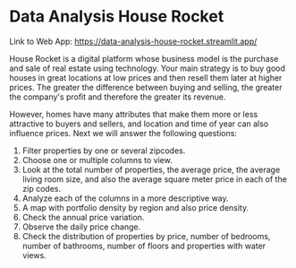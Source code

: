 # Data Analysis House Rocket

Link to Web App: https://data-analysis-house-rocket.streamlit.app/


House Rocket is a digital platform whose business model is the purchase and sale of real estate using technology. Your main strategy is to buy good houses in great locations at low prices and then resell them later at higher prices. The greater the difference between buying and selling, the greater the company's profit and therefore the greater its revenue.

However, homes have many attributes that make them more or less attractive to buyers and sellers, and location and time of year can also influence prices. Next we will answer the following questions:

1. Filter properties by one or several zipcodes.
2. Choose one or multiple columns to view.
3. Look at the total number of properties, the average price, the average living room size, and also the average square meter price in each of the zip codes.
4. Analyze each of the columns in a more descriptive way.
5. A map with portfolio density by region and also price density.
6. Check the annual price variation.
7. Observe the daily price change.
8. Check the distribution of properties by price, number of bedrooms, number of bathrooms, number of floors and properties with water views.


